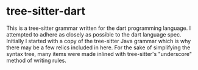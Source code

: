 # tree-sitter-dart
This is a tree-sitter grammar written for the dart programming language. I attempted to adhere as closely as possible to the dart language spec. Initially I started with a copy of the tree-sitter Java grammar which is why there may be a few relics included in here. For the sake of simplifying the syntax tree, many items were made inlined with tree-sitter's "underscore" method of writing rules.

